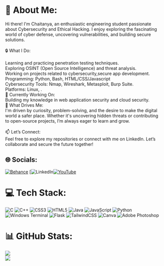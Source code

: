# 💫 About Me:
 Hi there! I'm Chaitanya, an enthusiastic engineering student passionate about Cybersecurity and Ethical Hacking. I enjoy exploring the fascinating world of cyber defense, uncovering vulnerabilities, and building secure solutions.<br><br>🔒 What I Do:<br><br>Learning and practicing penetration testing techniques.<br>Exploring OSINT (Open Source Intelligence) and threat analysis.<br>Working on projects related to cybersecurity,secure app development.<br>Programming: Python, Bash, HTML/CSS/Javascript <br>Cybersecurity Tools: Nmap, Wireshark, Metasploit, Burp Suite.<br>Platforms: Linux, .<br>🎯 Currently Working On:<br>Building my knowledge in web application security and cloud security.<br>🌟 What Drives Me:<br>I'm driven by curiosity, problem-solving, and the desire to make the digital world a safer place. Whether it's uncovering hidden threats or contributing to open-source projects, I’m always eager to learn and grow.<br><br>📫 Let’s Connect:<br>Feel free to explore my repositories or connect with me on LinkedIn. Let’s collaborate and secure the future together!


## 🌐 Socials:
[![Behance](https://img.shields.io/badge/Behance-1769ff?logo=behance&logoColor=white)](https://behance.net/MainEkDeveloper) [![LinkedIn](https://img.shields.io/badge/LinkedIn-%230077B5.svg?logo=linkedin&logoColor=white)[![YouTube](https://img.shields.io/badge/YouTube-%23FF0000.svg?logo=YouTube&logoColor=white)](https://youtube.com/@MainEkDeveloper) 

# 💻 Tech Stack:
![C](https://img.shields.io/badge/c-%2300599C.svg?style=for-the-badge&logo=c&logoColor=white) ![C++](https://img.shields.io/badge/c++-%2300599C.svg?style=for-the-badge&logo=c%2B%2B&logoColor=white) ![CSS3](https://img.shields.io/badge/css3-%231572B6.svg?style=for-the-badge&logo=css3&logoColor=white) ![HTML5](https://img.shields.io/badge/html5-%23E34F26.svg?style=for-the-badge&logo=html5&logoColor=white) ![Java](https://img.shields.io/badge/java-%23ED8B00.svg?style=for-the-badge&logo=openjdk&logoColor=white) ![JavaScript](https://img.shields.io/badge/javascript-%23323330.svg?style=for-the-badge&logo=javascript&logoColor=%23F7DF1E) ![Python](https://img.shields.io/badge/python-3670A0?style=for-the-badge&logo=python&logoColor=ffdd54) ![Windows Terminal](https://img.shields.io/badge/Windows%20Terminal-%234D4D4D.svg?style=for-the-badge&logo=windows-terminal&logoColor=white) ![Flask](https://img.shields.io/badge/flask-%23000.svg?style=for-the-badge&logo=flask&logoColor=white) ![TailwindCSS](https://img.shields.io/badge/tailwindcss-%2338B2AC.svg?style=for-the-badge&logo=tailwind-css&logoColor=white) ![Canva](https://img.shields.io/badge/Canva-%2300C4CC.svg?style=for-the-badge&logo=Canva&logoColor=white) ![Adobe Photoshop](https://img.shields.io/badge/adobe%20photoshop-%2331A8FF.svg?style=for-the-badge&logo=adobe%20photoshop&logoColor=white)
# 📊 GitHub Stats:
![](https://github-readme-streak-stats.herokuapp.com/?user=ChaitanyaM&theme=dark&hide_border=false)<br/>
![](https://github-readme-stats.vercel.app/api/top-langs/?username=ChaitanyaM&theme=dark&hide_border=false&include_all_commits=true&count_private=true&layout=compact)

